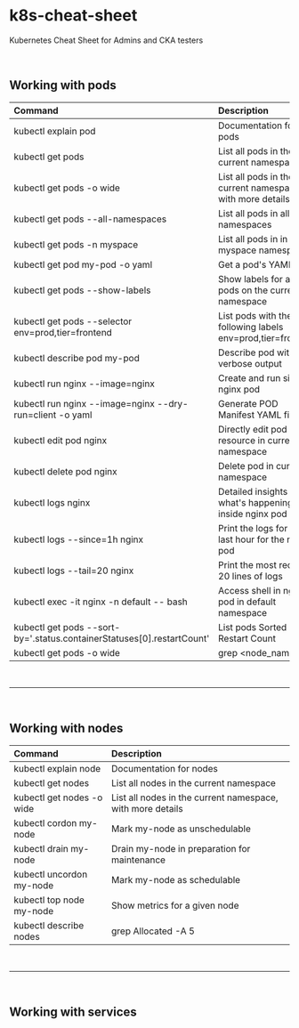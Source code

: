 # k8s-cheat-sheet
Kubernetes Cheat Sheet for Admins and CKA testers <br>
<p>&nbsp;</p>

## Working with pods

| Command                                                                   | Description                                                           |
| :-----------                                                              | :-----------                                                          |
| kubectl explain pod                                                       | Documentation for pods                                                |
| kubectl get pods                                                          | List all pods in the current namespace                                |
| kubectl get pods -o wide                                                  | List all pods in the current namespace, with more details             |
| kubectl get pods --all-namespaces                                         | List all pods in all namespaces                                       |
| kubectl get pods -n myspace                                               | List all pods in in myspace namespace                                 |
| kubectl get pod my-pod -o yaml                                            | Get a pod's YAML                                                      |
| kubectl get pods --show-labels                                            | Show labels for all pods on the current namespace                     |
| kubectl get pods --selector env=prod,tier=frontend                        | List pods with the following labels env=prod,tier=frontend            |
| kubectl describe pod my-pod                                               | Describe pod with verbose output                                      |
| kubectl run nginx --image=nginx                                           | Create and run simple nginx pod                                       |
| kubectl run nginx --image=nginx  --dry-run=client -o yaml                 | Generate POD Manifest YAML file                                       |
| kubectl edit pod nginx                                                    | Directly edit pod resource in current namespace                       |
| kubectl delete pod nginx                                                  | Delete pod in current namespace                                       |
| kubectl logs nginx                                                        | Detailed insights into what's happening inside nginx pod              |
| kubectl logs --since=1h nginx                                             | Print the logs for the last hour for the nginx pod                    |
| kubectl logs --tail=20 nginx                                              | Print the most recent 20 lines of logs                                |
| kubectl exec -it nginx -n default -- bash                                 | Access shell in nginx pod in default namespace                        |
| kubectl get pods --sort-by='.status.containerStatuses[0].restartCount'    | List pods Sorted by Restart Count                                     |
| kubectl get pods -o wide | grep <node_name>                               | Pods running on a node                                                |

<p>&nbsp;</p>

---
<p>&nbsp;</p>

## Working with nodes

| Command                                                                   | Description                                                           |
| :-----------                                                              | :-----------                                                          |
| kubectl explain node                                                      | Documentation for nodes                                               |
| kubectl get nodes                                                         | List all nodes in the current namespace                               |
| kubectl get nodes -o wide                                                 | List all nodes in the current namespace, with more details            |
| kubectl cordon my-node                                                    | Mark my-node as unschedulable                                         |
| kubectl drain my-node                                                     | Drain my-node in preparation for maintenance                          |
| kubectl uncordon my-node                                                  | Mark my-node as schedulable                                           |
| kubectl top node my-node                                                  | Show metrics for a given node                                         |
| kubectl describe nodes | grep Allocated -A 5                              | Resource allocation per node                                          |


<p>&nbsp;</p>

---
<p>&nbsp;</p>

## Working with services
